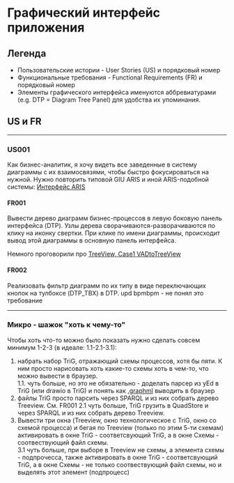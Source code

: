 # Графический интерфейс приложения

## Легенда

- Пользовательские истории - User Stories (US) и порядковый номер
- Функциональные требования - Functional Requirements (FR) и порядковый номер
- Элементы графического интерфейса именуются аббревиатурами (e.g. DTP = Diagram Tree Panel) для удобства их упоминания.

## US и FR
---

### US001
Как бизнес-аналитик, я хочу видеть все заведенные в систему диаграммы с их взаимосвязями, чтобы быстро фокусироваться на нужной.
Нужно повторить типовой GIU ARIS и иной ARIS-подобной системы: [Интерфейс ARIS](https://github.com/bpmbpm/doc/blob/main/Project/SemanticBPM/design/mainGUI.md)

#### FR001
Вывести дерево диаграмм бизнес-процессов в левую боковую панель интерфейса (DTP). Узлы дерева сворачиваются-разворачиваются по клику на иконку свертки. При клике по имени диаграммы, происходит вывод этой диаграммы в основную панель интерфейса.

Немного проговорили про [TreeView, Case1 VADtoTreeView](https://github.com/bpmbpm/doc/blob/main/METAMODEL/SIRIUS/Case1_VADtoTreeView.md)

#### FR002
Реализовать фильтр диаграмм по их типу в виде переключающих кнопок на тулбоксе (DTP_TBX) в DTP.
upd bpmbpm - не понял это требование

---

### Микро - шажок "хоть к чему-то"
Чтобы хоть что-то можно было показать нужно сделать совсем минимум 1-2-3 (в идеале: 1.1-2.1-3.1):
1. набрать набор TriG, отражающий схемы процессов, хотя бы пяти. К ним просто нарисовать хоть какие-то схемы хоть в чем-то, что можно вывести в браузер.  
1.1. чуть больше, но это не обязательно - доделать парсер из yEd в TriG (или drawio в TriG) и понять как [.graphml](https://en.wikipedia.org/wiki/GraphML) выводить в браузер
2. файлы TriG просто парсить через SPARQL и из них собрать дерево Treeview. См. FR001
2.1 чуть больше, TriG грузить в QuadStore и через SPARQL и из них собрать дерево Treeview.  
3. Вывести три окна (Treeview, окно технологическое с TriG, окно со схемой процесса) и бегая по Treeview (только по этим 5-ти схемам) активировать в окне TriG - соответсвующий TriG, а в окне Схемы - соотвествующий файл схемы.  
3.1 чуть больше, при выборе в Treeview не схемы, а элемента схемы - подпрочесса, также активировать в окне TriG - соответсвующий TriG, а в окне Схемы - не только соотвествующий файл схемы, но и выделять этот элемент (подпроцесс)
    
